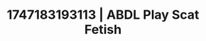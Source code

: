 ---
categories:
- Spiritual kink
- Booty worship
- Erotic dreamscape
- Lace and desire
- Pillow talk
image: /assets/images/1747183193113.jpg
layout: post
seo:
  description: Featured content with artistic ABDL Play, Scat Fetish. HD images available.
  keywords: ABDL Play, Scat Fetish
  og_image: /assets/images/1747183193113.jpg
  schema_type: VisualArtwork
tags:
- ABDL Play
- '#1747183193113'
- Scat Fetish
title: 1747183193113 | ABDL Play Scat Fetish
---